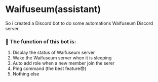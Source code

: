 # Waifuseum(assistant)

So i created a Discord bot to do some automations Waifuseum Discord server.

### 🤖 The function of this bot is:

1. Display the status of Waifuseum server
2. Wake the Waifuseum server when it is sleeping
3. Auto add role when a new member join the serer
4. Ping command (the best feature😎)
5. Nothing else
